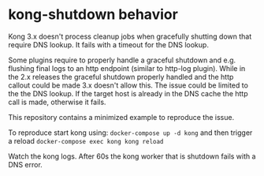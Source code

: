 # kong-shutdown behavior

Kong 3.x doesn't process cleanup jobs when gracefully shutting down that require DNS lookup.  It fails with a timeout for the DNS lookup.

Some plugins require to properly handle a graceful shutdown and e.g. flushing final logs to an http endpoint (similar to http-log plugin). While in the 2.x releases the graceful shutdown properly handled and the http callout could be made
3.x doesn't allow this. The issue could be limited to the the DNS lookup. If the target host is already in the DNS cache the http call is made, otherwise it fails. 

This repository contains a minimized example to reproduce the issue. 

To reproduce start kong using: `docker-compose up -d kong` and then trigger a reload `docker-compose exec kong kong reload`

Watch the kong logs. After 60s the kong worker that is shutdown fails with a DNS error.